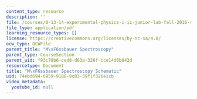```yaml
---
content_type: resource
description: ''
file: /courses/8-13-14-experimental-physics-i-ii-junior-lab-fall-2016-spring-2017/74ebd694695991889c0339f1f326e1cb_Mossbauer_Amplifier.pdf
file_type: application/pdf
learning_resource_types: []
license: https://creativecommons.org/licenses/by-nc-sa/4.0/
ocw_type: OCWFile
parent_title: "M\xF6ssbauer Spectroscopy"
parent_type: CourseSection
parent_uid: f93c78b6-ced8-d63a-326f-cce14d6b843d
resourcetype: Document
title: "M\xF6ssbauer Spectroscopy Schematic"
uid: 74ebd694-6959-9188-9c03-39f1f326e1cb
video_metadata:
  youtube_id: null
---
```

